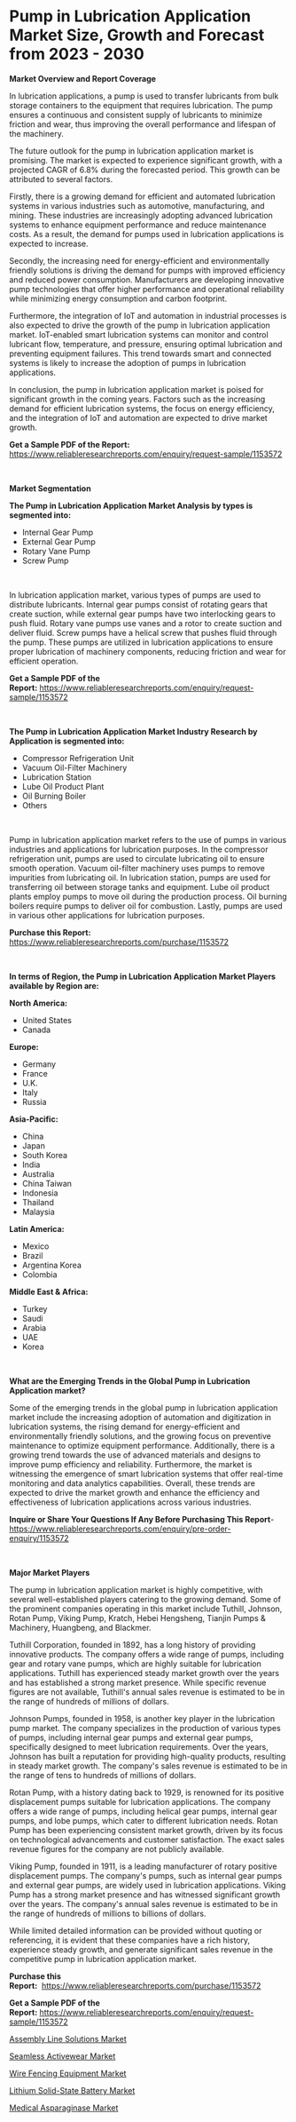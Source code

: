 <p><h1>Pump in Lubrication Application Market Size, Growth and Forecast from 2023 - 2030</h1></p><p><strong>Market Overview and Report Coverage</strong></p>
<p><p>In lubrication applications, a pump is used to transfer lubricants from bulk storage containers to the equipment that requires lubrication. The pump ensures a continuous and consistent supply of lubricants to minimize friction and wear, thus improving the overall performance and lifespan of the machinery. </p><p>The future outlook for the pump in lubrication application market is promising. The market is expected to experience significant growth, with a projected CAGR of 6.8% during the forecasted period. This growth can be attributed to several factors. </p><p>Firstly, there is a growing demand for efficient and automated lubrication systems in various industries such as automotive, manufacturing, and mining. These industries are increasingly adopting advanced lubrication systems to enhance equipment performance and reduce maintenance costs. As a result, the demand for pumps used in lubrication applications is expected to increase.</p><p>Secondly, the increasing need for energy-efficient and environmentally friendly solutions is driving the demand for pumps with improved efficiency and reduced power consumption. Manufacturers are developing innovative pump technologies that offer higher performance and operational reliability while minimizing energy consumption and carbon footprint.</p><p>Furthermore, the integration of IoT and automation in industrial processes is also expected to drive the growth of the pump in lubrication application market. IoT-enabled smart lubrication systems can monitor and control lubricant flow, temperature, and pressure, ensuring optimal lubrication and preventing equipment failures. This trend towards smart and connected systems is likely to increase the adoption of pumps in lubrication applications.</p><p>In conclusion, the pump in lubrication application market is poised for significant growth in the coming years. Factors such as the increasing demand for efficient lubrication systems, the focus on energy efficiency, and the integration of IoT and automation are expected to drive market growth.</p></p>
<p><strong>Get a Sample PDF of the Report:</strong> <a href="https://www.reliableresearchreports.com/enquiry/request-sample/1153572">https://www.reliableresearchreports.com/enquiry/request-sample/1153572</a></p>
<p>&nbsp;</p>
<p><strong>Market Segmentation</strong></p>
<p><strong>The Pump in Lubrication Application Market Analysis by types is segmented into:</strong></p>
<p><ul><li>Internal Gear Pump</li><li>External Gear Pump</li><li>Rotary Vane Pump</li><li>Screw Pump</li></ul></p>
<p>&nbsp;</p>
<p><p>In lubrication application market, various types of pumps are used to distribute lubricants. Internal gear pumps consist of rotating gears that create suction, while external gear pumps have two interlocking gears to push fluid. Rotary vane pumps use vanes and a rotor to create suction and deliver fluid. Screw pumps have a helical screw that pushes fluid through the pump. These pumps are utilized in lubrication applications to ensure proper lubrication of machinery components, reducing friction and wear for efficient operation.</p></p>
<p><strong>Get a Sample PDF of the Report:</strong>&nbsp;<a href="https://www.reliableresearchreports.com/enquiry/request-sample/1153572">https://www.reliableresearchreports.com/enquiry/request-sample/1153572</a></p>
<p>&nbsp;</p>
<p><strong>The Pump in Lubrication Application Market Industry Research by Application is segmented into:</strong></p>
<p><ul><li>Compressor Refrigeration Unit</li><li>Vacuum Oil-Filter Machinery</li><li>Lubrication Station</li><li>Lube Oil Product Plant</li><li>Oil Burning Boiler</li><li>Others</li></ul></p>
<p>&nbsp;</p>
<p><p>Pump in lubrication application market refers to the use of pumps in various industries and applications for lubrication purposes. In the compressor refrigeration unit, pumps are used to circulate lubricating oil to ensure smooth operation. Vacuum oil-filter machinery uses pumps to remove impurities from lubricating oil. In lubrication station, pumps are used for transferring oil between storage tanks and equipment. Lube oil product plants employ pumps to move oil during the production process. Oil burning boilers require pumps to deliver oil for combustion. Lastly, pumps are used in various other applications for lubrication purposes.</p></p>
<p><strong>Purchase this Report:</strong>&nbsp; <a href="https://www.reliableresearchreports.com/purchase/1153572">https://www.reliableresearchreports.com/purchase/1153572</a></p>
<p>&nbsp;</p>
<p><strong>In terms of Region, the Pump in Lubrication Application Market Players available by Region are:</strong></p>
<p>
    <p> <strong> North America: </strong>
        <ul>
            <li>United States</li>
            <li>Canada</li>
        </ul>
        </p> 
    <p> <strong> Europe: </strong>
        <ul>
            <li>Germany</li>
            <li>France</li>
            <li>U.K.</li>
            <li>Italy</li>
            <li>Russia</li>
        </ul>
        </p> 
    <p> <strong> Asia-Pacific: </strong>
        <ul>
            <li>China</li>
            <li>Japan</li>
            <li>South Korea</li>
            <li>India</li>
            <li>Australia</li>
            <li>China Taiwan</li>
            <li>Indonesia</li>
            <li>Thailand</li>
            <li>Malaysia</li>
        </ul>
        </p> 
    <p> <strong> Latin America: </strong>
        <ul>
            <li>Mexico</li>
            <li>Brazil</li>
            <li>Argentina Korea</li>
            <li>Colombia</li>
        </ul>
        </p> 
    <p> <strong> Middle East & Africa: </strong>
        <ul>
            <li>Turkey</li>
            <li>Saudi</li>
            <li>Arabia</li>
            <li>UAE</li>
            <li>Korea</li>
        </ul>
    </p>
    </p>
<p>&nbsp;</p>
<p><strong>What are the Emerging Trends in the Global Pump in Lubrication Application market?</strong></p>
<p><p>Some of the emerging trends in the global pump in lubrication application market include the increasing adoption of automation and digitization in lubrication systems, the rising demand for energy-efficient and environmentally friendly solutions, and the growing focus on preventive maintenance to optimize equipment performance. Additionally, there is a growing trend towards the use of advanced materials and designs to improve pump efficiency and reliability. Furthermore, the market is witnessing the emergence of smart lubrication systems that offer real-time monitoring and data analytics capabilities. Overall, these trends are expected to drive the market growth and enhance the efficiency and effectiveness of lubrication applications across various industries.</p></p>
<p><strong>Inquire or Share Your Questions If Any Before Purchasing This Report</strong>- <a href="https://www.reliableresearchreports.com/enquiry/pre-order-enquiry/1153572">https://www.reliableresearchreports.com/enquiry/pre-order-enquiry/1153572</a></p>
<p>&nbsp;</p>
<p><strong>Major Market Players</strong></p>
<p><p>The pump in lubrication application market is highly competitive, with several well-established players catering to the growing demand. Some of the prominent companies operating in this market include Tuthill, Johnson, Rotan Pump, Viking Pump, Kratch, Hebei Hengsheng, Tianjin Pumps & Machinery, Huangbeng, and Blackmer.</p><p>Tuthill Corporation, founded in 1892, has a long history of providing innovative products. The company offers a wide range of pumps, including gear and rotary vane pumps, which are highly suitable for lubrication applications. Tuthill has experienced steady market growth over the years and has established a strong market presence. While specific revenue figures are not available, Tuthill's annual sales revenue is estimated to be in the range of hundreds of millions of dollars.</p><p>Johnson Pumps, founded in 1958, is another key player in the lubrication pump market. The company specializes in the production of various types of pumps, including internal gear pumps and external gear pumps, specifically designed to meet lubrication requirements. Over the years, Johnson has built a reputation for providing high-quality products, resulting in steady market growth. The company's sales revenue is estimated to be in the range of tens to hundreds of millions of dollars.</p><p>Rotan Pump, with a history dating back to 1929, is renowned for its positive displacement pumps suitable for lubrication applications. The company offers a wide range of pumps, including helical gear pumps, internal gear pumps, and lobe pumps, which cater to different lubrication needs. Rotan Pump has been experiencing consistent market growth, driven by its focus on technological advancements and customer satisfaction. The exact sales revenue figures for the company are not publicly available.</p><p>Viking Pump, founded in 1911, is a leading manufacturer of rotary positive displacement pumps. The company's pumps, such as internal gear pumps and external gear pumps, are widely used in lubrication applications. Viking Pump has a strong market presence and has witnessed significant growth over the years. The company's annual sales revenue is estimated to be in the range of hundreds of millions to billions of dollars.</p><p>While limited detailed information can be provided without quoting or referencing, it is evident that these companies have a rich history, experience steady growth, and generate significant sales revenue in the competitive pump in lubrication application market.</p></p>
<p><strong>Purchase this Report:</strong>&nbsp;&nbsp;<a href="https://www.reliableresearchreports.com/purchase/1153572">https://www.reliableresearchreports.com/purchase/1153572</a></p>
<p></p>
<p><strong>Get a Sample PDF of the Report:</strong>&nbsp;<a href="https://www.reliableresearchreports.com/enquiry/request-sample/1153572">https://www.reliableresearchreports.com/enquiry/request-sample/1153572</a></p>
<p><p><a href="https://medium.com/@landis15236/assembly-line-solutions-market-size-growth-forecast-2023-2030-e8d131d501a6">Assembly Line Solutions Market</a></p><p><a href="https://www.linkedin.com/pulse/seamless-activewear-market-size-share-amp-trends-analysis-8of6e/">Seamless Activewear Market</a></p><p><a href="https://medium.com/@emiliomartelli542/wire-fencing-equipment-market-size-growth-forecast-2023-2030-a7799b725c5a">Wire Fencing Equipment Market</a></p><p><a href="https://github.com/FassouRP/Market-Research-Report-List-1/blob/main/lithium-solid-state-battery-market.md">Lithium Solid-State Battery Market</a></p><p><a href="https://github.com/rexevange/Market-Research-Report-List-1/blob/main/medical-asparaginase-market.md">Medical Asparaginase Market</a></p></p>